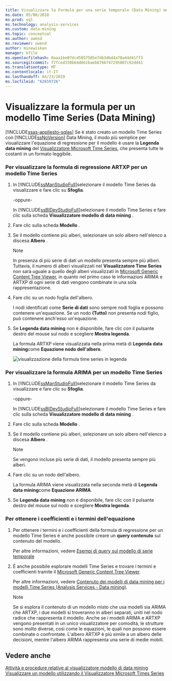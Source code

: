 ```yaml
---
title: Visualizzare la Formula per una serie temporale (Data Mining) modello | Microsoft Docs
ms.date: 05/08/2018
ms.prod: sql
ms.technology: analysis-services
ms.custom: data-mining
ms.topic: conceptual
ms.author: owend
ms.reviewer: owend
author: minewiskan
manager: kfile
ms.openlocfilehash: 0aaa1be07dcd5857585e7db3dbd4a78a44d41ff3
ms.sourcegitcommit: f7fced330b64d6616aeb8766747295807c92dd41
ms.translationtype: MT
ms.contentlocale: it-IT
ms.lasthandoff: 04/23/2019
ms.locfileid: "62659726"
---
```

# <a name="view-the-formula-for-a-time-series-model-data-mining"></a>Visualizzare la formula per un modello Time Series (Data Mining)
[!INCLUDE[ssas-appliesto-sqlas](../../includes/ssas-appliesto-sqlas.md)]
  Se è stato creato un modello Time Series con [!INCLUDE[ssNoVersion](../../includes/ssnoversion-md.md)] Data Mining, il modo più semplice per visualizzare l'equazione di regressione per il modello è usare la **Legenda data mining** del [Visualizzatore Microsoft Time Series](../../analysis-services/data-mining/browse-a-model-using-the-microsoft-time-series-viewer.md), che presenta tutte le costanti in un formato leggibile.  
  
### <a name="to-view-the-artxp-regression-formula-for-a-time-series-model"></a>Per visualizzare la formula di regressione ARTXP per un modello Time Series  
  
1.  In [!INCLUDE[ssManStudioFull](../../includes/ssmanstudiofull-md.md)]selezionare il modello Time Series da visualizzare e fare clic su **Sfoglia**.  
  
     -oppure-  
  
     In [!INCLUDE[ssBIDevStudioFull](../../includes/ssbidevstudiofull-md.md)]selezionare il modello Time Series e fare clic sulla scheda **Visualizzatore modello di data mining** .  
  
2.  Fare clic sulla scheda **Modello** .  
  
3.  Se il modello contiene più alberi, selezionare un solo albero nell'elenco a discesa **Albero** .  
  
    > [!NOTE]  
    >  In presenza di più serie di dati un modello presenta sempre più alberi. Tuttavia, il numero di alberi visualizzati nel **Visualizzatore Time Series** non sarà uguale a quello degli alberi visualizzati in [Microsoft Generic Content Tree Viewer](http://msdn.microsoft.com/library/751b4393-f6fd-48c1-bcef-bdca589ce34c), in quanto nel primo caso le informazioni ARIMA e ARTXP di ogni serie di dati vengono combinate in una sola rappresentazione.  
  
4.  Fare clic su un nodo foglia dell'albero.  
  
     I nodi identificati come **Serie di dati** sono sempre nodi foglia e possono contenere un'equazione. Se un nodo **(Tutto)** non presenta nodi figlio, può contenere anch'esso un'equazione.  
  
5.  Se **Legenda data mining** non è disponibile, fare clic con il pulsante destro del mouse sul nodo e scegliere **Mostra legenda**.  
  
     La formula ARTXP viene visualizzata nella prima metà di **Legenda data mining**come **Equazione nodo dell'albero**.  
  
     ![visualizzazione della formula time series in legenda](../../analysis-services/data-mining/media/ssdm-timeserieslegend.png "visualizzazione della formula time series nella legenda")  
  
### <a name="to-view-the-arima-formula-for-a-time-series-model"></a>Per visualizzare la formula ARIMA per un modello Time Series  
  
1.  In [!INCLUDE[ssManStudioFull](../../includes/ssmanstudiofull-md.md)]selezionare il modello Time Series da visualizzare e fare clic su **Sfoglia**.  
  
     -oppure-  
  
     In [!INCLUDE[ssBIDevStudioFull](../../includes/ssbidevstudiofull-md.md)]selezionare il modello Time Series e fare clic sulla scheda **Visualizzatore modello di data mining** .  
  
2.  Fare clic sulla scheda **Modello** .  
  
3.  Se il modello contiene più alberi, selezionare un solo albero nell'elenco a discesa **Albero** .  
  
    > [!NOTE]  
    >  Se vengono incluse più serie di dati, il modello presenta sempre più alberi.  
  
4.  Fare clic su un nodo dell'albero.  
  
     La formula ARIMA viene visualizzata nella seconda metà di **Legenda data mining**come **Equazione ARIMA**.  
  
5.  Se **Legenda data mining** non è disponibile, fare clic con il pulsante destro del mouse sul nodo e scegliere **Mostra legenda**.  
  
### <a name="to-get-the-coefficients-and-terms-for-the-equation"></a>Per ottenere i coefficienti e i termini dell'equazione  
  
1.  Per ottenere i termini e i coefficienti della formula di regressione per un modello Time Series è anche possibile creare un **query contenuto** sul contenuto del modello.  
  
     Per altre informazioni, vedere [Esempi di query sul modello di serie temporale](../../analysis-services/data-mining/time-series-model-query-examples.md)  
  
2.  È anche possibile esplorare modelli Time Series e trovare i termini e coefficienti tramite il [Microsoft Generic Content Tree Viewer](http://msdn.microsoft.com/library/751b4393-f6fd-48c1-bcef-bdca589ce34c).  
  
     Per altre informazioni, vedere [Contenuto dei modelli di data mining per i modelli Time Series &#40;Analysis Services - Data mining&#41;](../../analysis-services/data-mining/mining-model-content-for-time-series-models-analysis-services-data-mining.md).  
  
    > [!NOTE]  
    >  Se si esplora il contenuto di un modello misto che usa modelli sia ARIMA che ARTXP, i due modelli si troveranno in alberi separati, uniti nel nodo radice che rappresenta il modello. Anche se i modelli ARIMA e ARTXP vengono presentati in un unico visualizzatore per comodità, le strutture sono molto diverse, così come le equazioni, le quali non possono essere combinate o confrontate. L'albero ARTXP è più simile a un albero delle decisioni, mentre l'albero ARIMA rappresenta una serie di medie mobili.  
  
## <a name="see-also"></a>Vedere anche  
 [Attività e procedure relative al visualizzatore modello di data mining](../../analysis-services/data-mining/mining-model-viewer-tasks-and-how-tos.md)   
 [Visualizzare un modello utilizzando il Visualizzatore Microsoft Times Series](../../analysis-services/data-mining/browse-a-model-using-the-microsoft-time-series-viewer.md)  
  
  
